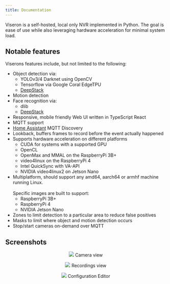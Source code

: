 ```yaml
---
title: Documentation
---
```


Viseron is a self-hosted, local only NVR implemented in Python.
The goal is ease of use while also leveraging hardware acceleration for minimal system load.

## Notable features

Viserons features include, but not limited to the following:

- Object detection via:
  - YOLOv3/4 Darknet using OpenCV
  - Tensorflow via Google Coral EdgeTPU
  - [DeepStack](https://docs.deepstack.cc/)
- Motion detection
- Face recognition via:
  - dlib
  - [DeepStack](https://docs.deepstack.cc/)
- Responsive, mobile friendly Web UI written in TypeScript React
- MQTT support
- [Home Assistant](https://home-assistant.io) MQTT Discovery
- Lookback, buffers frames to record before the event actually happened
- Supports hardware acceleration on different platforms
  - CUDA for systems with a supported GPU
  - OpenCL
  - OpenMax and MMAL on the RaspberryPi 3B+
  - video4linux on the RaspberryPi 4
  - Intel QuickSync with VA-API
  - NVIDIA video4linux2 on Jetson Nano
- Multiplatform, should support any amd64, aarch64 or armhf machine running Linux.<br></br>
  Specific images are built to support:
  - RaspberryPi 3B+
  - RaspberryPi 4
  - NVIDIA Jetson Nano
- Zones to limit detection to a particular area to reduce false positives
- Masks to limit where object and motion detection occurs
- Stop/start cameras on-demand over MQTT

## Screenshots

<p align="center">
  <img src="/img/screenshots/Viseron-screenshot-cameras.png" alt-text="Camera view"/>
  Camera view
</p>

<p align="center">
  <img src="/img/screenshots/Viseron-screenshot-recordings.png" alt-text="Recordings view"/>
  Recordings view
</p>

<p align="center">
  <img src="/img/screenshots/Viseron-screenshot-configuration.png" alt-text="Configuration Editor"/>
  Configuration Editor
</p>
